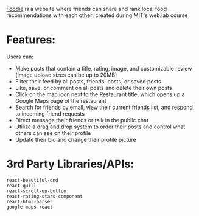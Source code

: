 [Foodie](https://discover-foodie-f6e5da382e4d.herokuapp.com/) is a website where friends can share and rank local food recommendations with each other; created during MIT's web.lab course

# Features:
Users can:
- Make posts that contain a title, rating, image, and customizable review (image upload sizes can be up to 20MB)
- Filter their feed by all posts, friends' posts, or saved posts
- Like, save, or comment on all posts and delete their own posts
- Click on the map icon next to the Restaurant title, which opens up a Google Maps page of the restaurant
- Search for friends by email, view their current friends list, and respond to incoming friend requests 
- Direct message their friends or talk in the public chat
- Utilize a drag and drop system to order their posts and control what others can see on their profile
- Update their bio and change their profile picture

# 3rd Party Libraries/APIs:

    react-beautiful-dnd
    react-quill
    react-scroll-up-button
    react-rating-stars-component
    react-html-parser
    google-maps-react

